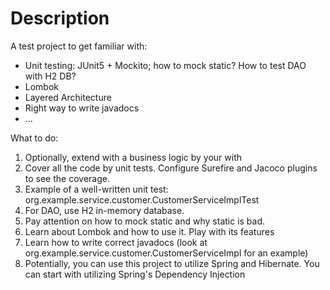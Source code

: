 # Description

A test project to get familiar with:
- Unit testing: JUnit5 + Mockito; how to mock static? How to test DAO with H2 DB?
- Lombok
- Layered Architecture
- Right way to write javadocs
- ...

What to do:
1. Optionally, extend with a business logic by your with
2. Cover all the code by unit tests. Configure Surefire and Jacoco plugins to see the coverage.
3. Example of a well-written unit test: org.example.service.customer.CustomerServiceImplTest
4. For DAO, use H2 in-memory database.
5. Pay attention on how to mock static and why static is bad.
6. Learn about Lombok and how to use it. Play with its features
7. Learn how to write correct javadocs (look at org.example.service.customer.CustomerServiceImpl for an example)
8. Potentially, you can use this project to utilize Spring and Hibernate. You can start with utilizing Spring's Dependency Injection